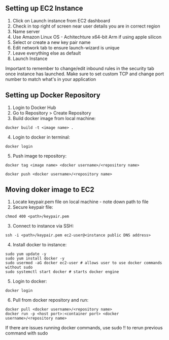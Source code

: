 ## Setting up EC2 Instance

1. Click on Launch instance from EC2 dashboard
2. Check in top right of screen near user details you are in correct region
3. Name server
4. Use Amazon Linux OS - Achitechture x64-bit Arm if using apple silicon
5. Select or create a new key pair name 
6. Edit network tab to ensure launch-wizard is unique
7. Leave everything else as default 
8. Launch Instance

Important to remember to change/edit inbound rules in the security tab once instance has launched.
Make sure to set custom TCP and change port number to match what's in your application

## Setting up Docker Repository

1. Login to Docker Hub
2. Go to Repository > Create Repository
3. Build docker image from local machine:

```
docker build -t <image name> .
```

4. Login to docker in terminal:

```
docker login
```

5. Push image to repository:

```
docker tag <image name> <docker username>/<repository name>

docker push <docker username>/<repository name>
```

## Moving doker image to EC2

1. Locate keypair.pem file on local machine - note down path to file
2. Secure keypair file:

```
chmod 400 <path>/keypair.pem
```

3. Connect to instance via SSH:

```
ssh -i <path>/keypair.pem ec2-user@<instance public DNS address>
```

4. Install docker to instance:

```
sudo yum update -y
sudo yum install docker -y
sudo usermod -aG docker ec2-user # allows user to use docker commands without sudo
sudo systemctl start docker # starts docker engine
```

5. Login to docker:

```
docker login 
```

6. Pull from docker repository and run:

```
docker pull <docker username>/<repository name>
docker run -p <host port>:<container port> <docker username>/<repository name>
```

If there are issues running docker commands, use sudo !! to rerun previous command with sudo
